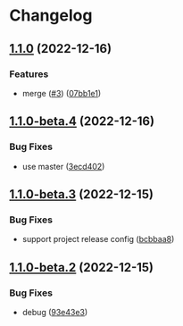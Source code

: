 # Changelog

## [1.1.0](https://github.com/npm-showcase/github-actions-test/compare/v1.0.2...v1.1.0) (2022-12-16)


### Features

* merge ([#3](https://github.com/npm-showcase/github-actions-test/issues/3)) ([07bb1e1](https://github.com/npm-showcase/github-actions-test/commit/07bb1e1b99938c2fa4b3d4081ba0175c11af5cf5))

## [1.1.0-beta.4](https://github.com/npm-showcase/github-actions-test/compare/v1.1.0-beta.3...v1.1.0-beta.4) (2022-12-16)


### Bug Fixes

* use master ([3ecd402](https://github.com/npm-showcase/github-actions-test/commit/3ecd4024273ca423a1ac21f8600d91e99401ce71))

## [1.1.0-beta.3](https://github.com/npm-showcase/github-actions-test/compare/v1.1.0-beta.2...v1.1.0-beta.3) (2022-12-15)


### Bug Fixes

* support project release config ([bcbbaa8](https://github.com/npm-showcase/github-actions-test/commit/bcbbaa8b304e982e939518c2ca69262d8af63398))

## [1.1.0-beta.2](https://github.com/npm-showcase/github-actions-test/compare/v1.1.0-beta.1...v1.1.0-beta.2) (2022-12-15)


### Bug Fixes

* debug ([93e43e3](https://github.com/npm-showcase/github-actions-test/commit/93e43e30e463a6852c251de7c15145bb6cb59392))
